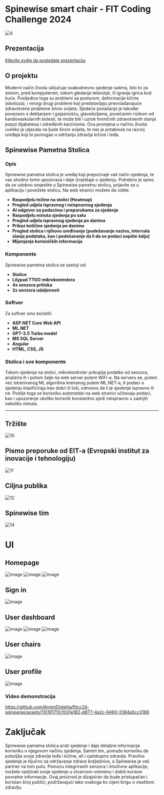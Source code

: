 # Spinewise smart chair - FIT Coding Challenge 2024
 ![4](https://github.com/ArminDjidelija/fitcc24-spinewise/assets/110191710/d64ccbef-1b92-4216-9100-e373ac3cdc5b)

## Prezentacija
[Kliknite ovdje da pogledate prezentaciju](https://bit.ly/spinewise-fitcc-prezentacija)

## O projektu

Moderni način života uključuje svakodnevno sjedenje satima, bilo to za stolom, pred kompjuterom, tokom gledanja televizije, ili igranja igrica kod kuće. Posljedice toga su problemi sa posturom, deformacije kičme (skolioza), i mnogi drugi problemi koji predstavljaju preovladavajuće zdravstvene probleme širom svijeta. Sjedeće ponašanje je također povezano s debljanjem i gojaznošću, glavoboljama, povećanim rizikom od kardiovaskularnih bolesti, te može biti i uzrok hroničnih zdravstvenih stanja poput dijabetesa i određenih karcinoma. Ova promjena u načinu života uveliko je utjecala na ljude širom svijeta, te nas je potaknula na razvoj uređaja koji bi pomogao u održanju zdravlja kičme i leđa.

## Spinewise Pametna Stolica

### Opis
Spinewise pametna stolica je uređaj koji prepoznaje vaš način sjedenja, te vas shodno tome upozorava i daje izvještaje o sjedenju. Potrebno je samo da se udobno smjestite u Spinewise pametnu stolicu, prijavite se u aplikaciju i povežete stolicu. Na web stranici možete da vidite:

- **Raspodjelu težine na stolici (Heatmap)**
- **Pregled udjela ispravnog i neispravnog sjedenja**
- **AI odgovor sa podacima i preporukama za sjedenje**
- **Raspodjelu minuta sjedenja po satu**
- **Pregled udjela ispravnog sjedenja po danima**
- **Prikaz količine sjedenja po danima**
- **Pregled stolica i njihovo uređivanje (podešavanje naziva, intervala slanja podataka, kao i podešavanje da li da se podaci uopšte šalju)**
- **Mijenjanje korisničkih informacija**

### Komponente
Spinewise pametna stolica se sastoji od:
- **Stolice**
- **Lilypad TTGO mikrokontrolera**
- **4x senzora pritiska**
- **2x senzora udaljenosti**

### Softver
Za softver smo koristili: 
- **ASP.NET Core Web API**
- **ML.NET**
- **GPT-3.5 Turbo model**
- **MS SQL Server**
- **Angular**
- **HTML, CSS, JS**


### Stolica i sve komponente
Tokom sjedenja na stolici, mikrokontroler prikuplja podatke od senzora, analizira ih i potom šalje na web server putem WiFi-a. Na serveru se, putem već istreniranog ML algoritma kreiranog putem ML.NET-a, ti podaci o sjedenju klasificiraju kao dobri ili loši, odnosno da li je sjedenje ispravno ili ne. Poslije toga se korisniku automatski na web stranici učitavaju podaci, kao i upozorenje ukoliko korisnik konstantno sjedi neispravno u zadnjih nekoliko minuta.

---

## Tržište
![10](https://github.com/ArminDjidelija/fitcc24-spinewise/assets/110191710/8c4f2ee6-5acd-480e-ae0c-7952d4a77f7b)
## Pismo preporuke od EIT-a (Evropski institut za inovacije i tehnologiju)
![11](https://github.com/ArminDjidelija/fitcc24-spinewise/assets/110191710/6772ab7e-ddb5-456f-8798-eeca0d7869ef)
## Ciljna publika 
![12](https://github.com/ArminDjidelija/fitcc24-spinewise/assets/110191710/5182ed73-fb8c-4178-ace1-9b5a0e504906)
## Spinewise tim
![14](https://github.com/ArminDjidelija/fitcc24-spinewise/assets/110191710/04b21102-f2b7-40a6-a177-3490deb231bd)

# UI
## Homepage
![image](https://github.com/ArminDjidelija/fitcc24-spinewise/assets/110191710/2d93e71b-85d3-4f47-abd0-6403ef8ab84f)
![image](https://github.com/ArminDjidelija/fitcc24-spinewise/assets/110191710/919faa7b-24b0-43dc-903b-bb0429c7ca42)
![image](https://github.com/ArminDjidelija/fitcc24-spinewise/assets/110191710/4f103531-0197-453d-8d7f-797aee2599d7)
## Sign in
![image](https://github.com/ArminDjidelija/fitcc24-spinewise/assets/110191710/27d0f158-09d2-4e85-83ce-f11f2a698cdf)
## User dashboard
![image](https://github.com/ArminDjidelija/fitcc24-spinewise/assets/110191710/d494956f-4766-452e-9ee1-739481765f81)
![image](https://github.com/ArminDjidelija/fitcc24-spinewise/assets/110191710/09fc4972-cdab-4669-a013-b4fe786597e3)
![image](https://github.com/ArminDjidelija/fitcc24-spinewise/assets/110191710/75989ca4-ff87-4723-a312-1463508e8107)
## User chairs
![image](https://github.com/ArminDjidelija/fitcc24-spinewise/assets/110191710/80e244e0-4d23-4622-b139-394cf7b1055e)
## User profile
![image](https://github.com/ArminDjidelija/fitcc24-spinewise/assets/110191710/2adef965-6e49-47d4-b533-eebf3bf2141e)


### Video demonstracija
https://github.com/ArminDjidelija/fitcc24-spinewise/assets/110191710/1031e182-d877-4a2c-9460-2384a5cc3189

# Zaključak 
Spinewise pametna stolica prati sjedenje i daje detaljne informacije korisniku o njegovom načinu sjedenja. Samim tim, pomaže korisniku da poboljša svoje zdravlje leđa i kičme, ali i cjelokupno zdravlje. Pravilno sjedenje je ključno za održavanje zdrave kralježnice, a Spinewise je vaš partner na tom putu. Pomoću integriranih senzora i intuitivne aplikacije, možete nadzirati svoje sjedenje u stvarnom vremenu i dobiti korisne povratne informacije. Ovaj proizvod je dizajniran da bude pristupačan i koristan široj publici, podržavajući tako svakoga ko cijeni brigu o vlastitom zdravlju. 

